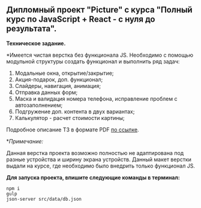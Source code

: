## Дипломный проект "Picture" c курса "Полный курс по JavaScript + React - с нуля до результата".

**Техническое задание.**

*Имеется чистая верстка без функционала JS. Необходимо c помощью модульной структуры создать функционал и выполнить ряд задач:

1. Модальные окна, открытие/закрытие;
2. Акция-подарок, доп. функционал;
3. Слайдеры, навигация, анимация;
4. Отправка данных форм;
5. Маска и валидация номера телефона, исправление проблем с автозаполнением;
6. Подгружение доп. контента в двух вариантах;
7. Калькулятор - расчет стоимости картины;

Подробное описание ТЗ в формате PDF <a href="https://github.com/bezgachev/picture/blob/main/technical-specification.pdf">по ссылке</a>.

**Примечание:*

Данная верстка проекта возможно полностью не адаптирована под разные устройства и ширину экрана устройств. Данный макет верстки выдали на курсе, где необходимо было внедрить только функционал JS.

**Для запуска проекта, впишите следующие команды в терминал:**
```
npm i
gulp
json-server src/data/db.json
```